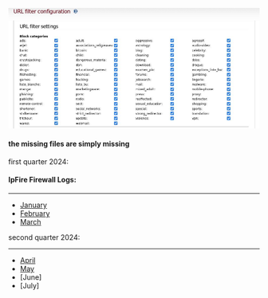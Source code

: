 
<img src="https://github.com/universalbit-dev/universalbit-dev/blob/main/ipfire/firewall_logs/images/ipfire_url_filter_configuration.jpg" width="auto"></img>

#### the missing files are simply missing

first quarter 2024:
#### IpFire Firewall Logs:

---
* [January](https://github.com/universalbit-dev/universalbit-dev/blob/main/ipfire/firewall_logs/files/january_2024_threatanalyzer.csv)
* [February](https://github.com/universalbit-dev/universalbit-dev/blob/main/ipfire/firewall_logs/files/february_2024_threatanalyzer.csv)
* [March](https://github.com/universalbit-dev/universalbit-dev/tree/main/ipfire/firewall_logs/files/march)

second quarter 2024:

---
* [April](https://github.com/universalbit-dev/universalbit-dev/tree/main/ipfire/firewall_logs/files/april)
* [May](https://github.com/universalbit-dev/universalbit-dev/tree/main/ipfire/firewall_logs/files/may)
* [June]
* [July]
